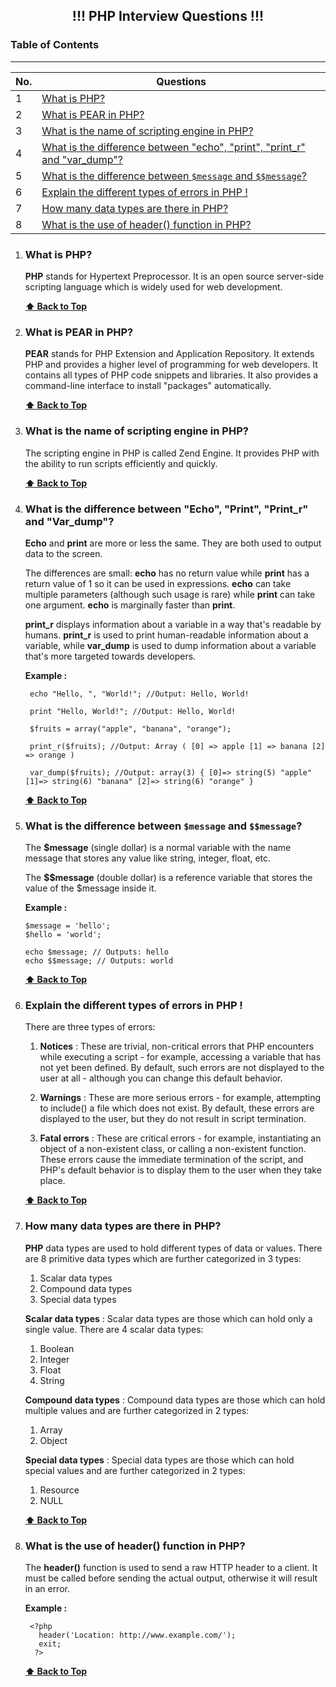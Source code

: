 <h2 align="center"> !!! PHP Interview Questions !!! </h2>

### Table of Contents

---

| No. | Questions                                                                                                                                           |
| --- | --------------------------------------------------------------------------------------------------------------------------------------------------- |
| 1   | [What is PHP?](#what-is-PHP)                                                                                                                        |
| 2   | [What is PEAR in PHP?](#what-is-pear-in-php)                                                                                                        |
| 3   | [What is the name of scripting engine in PHP?](#what-is-the-name-of-scripting-engine-in-php)                                                        |
| 4   | [What is the difference between "echo", "print", "print_r" and "var_dump"?](#what-is-the-difference-between-echo-print-print_r-and-var_dump-in-PHP) |
| 5   | [What is the difference between `$message` and `$$message`?](#what-is-the-difference-between-$message-and-$$message-in-PHP)                         |
| 6   | [Explain the different types of errors in PHP !](#explain-the-different-types-of-errors-in-php)                                                     |
| 7   | [How many data types are there in PHP?](#how-many-data-types-are-there-in-php)                                                                      |
| 8   | [What is the use of header() function in PHP?](#what-is-the-use-of-header-function-in-php)                                                          |

1.  ### What is PHP?

    **PHP** stands for Hypertext Preprocessor. It is an open source server-side scripting language which is widely used for web development.

    **[⬆ Back to Top](#table-of-contents)**

2.  ### What is PEAR in PHP?

    **PEAR** stands for PHP Extension and Application Repository. It extends PHP and provides a higher level of programming for web developers.
    It contains all types of PHP code snippets and libraries. It also provides a command-line interface to install "packages" automatically.

    **[⬆ Back to Top](#table-of-contents)**

3.  ### What is the name of scripting engine in PHP?

    The scripting engine in PHP is called Zend Engine. It provides PHP with the ability to run scripts efficiently and quickly.

    **[⬆ Back to Top](#table-of-contents)**

4.  ### What is the difference between "Echo", "Print", "Print_r" and "Var_dump"?

    **Echo** and **print** are more or less the same. They are both used to output data to the screen.

    The differences are small: **echo** has no return value while **print** has a return value of 1 so it can be used in expressions. **echo** can take multiple parameters (although such usage is rare) while **print** can take one argument. **echo** is marginally faster than **print**.

    **print_r** displays information about a variable in a way that's readable by humans. **print_r** is used to print human-readable information about a variable, while **var_dump** is used to dump information about a variable that's more targeted towards developers.

    **Example :**

    ```
     echo "Hello, ", "World!"; //Output: Hello, World!

     print "Hello, World!"; //Output: Hello, World!

     $fruits = array("apple", "banana", "orange");

     print_r($fruits); //Output: Array ( [0] => apple [1] => banana [2] => orange )

     var_dump($fruits); //Output: array(3) { [0]=> string(5) "apple" [1]=> string(6) "banana" [2]=> string(6) "orange" }

    ```

    **[⬆ Back to Top](#table-of-contents)**

5.  ### What is the difference between `$message` and `$$message`?

    The **$message** (single dollar) is a normal variable with the name message that stores any value like string, integer, float, etc.

    The **$$message** (double dollar) is a reference variable that stores the value of the $message inside it.

    **Example :**

    ```
    $message = 'hello';
    $hello = 'world';

    echo $message; // Outputs: hello
    echo $$message; // Outputs: world

    ```

    **[⬆ Back to Top](#table-of-contents)**

6.  ### Explain the different types of errors in PHP !

    There are three types of errors:

    1. **Notices** : These are trivial, non-critical errors that PHP encounters while executing a script - for example, accessing a variable that has not yet been defined. By default, such errors are not displayed to the user at all - although you can change this default behavior.

    2. **Warnings** : These are more serious errors - for example, attempting to include() a file which does not exist. By default, these errors are displayed to the user, but they do not result in script termination.

    3. **Fatal errors** : These are critical errors - for example, instantiating an object of a non-existent class, or calling a non-existent function. These errors cause the immediate termination of the script, and PHP's default behavior is to display them to the user when they take place.

    **[⬆ Back to Top](#table-of-contents)**

7.  ### How many data types are there in PHP?

    **PHP** data types are used to hold different types of data or values. There are 8 primitive data types which are further categorized in 3 types:

    1. Scalar data types
    2. Compound data types
    3. Special data types

    **Scalar data types** : Scalar data types are those which can hold only a single value. There are 4 scalar data types:

    1. Boolean
    2. Integer
    3. Float
    4. String

    **Compound data types** : Compound data types are those which can hold multiple values and are further categorized in 2 types:

    1. Array
    2. Object

    **Special data types** : Special data types are those which can hold special values and are further categorized in 2 types:

    1. Resource
    2. NULL

    **[⬆ Back to Top](#table-of-contents)**

8.  ### What is the use of header() function in PHP?

    The **header()** function is used to send a raw HTTP header to a client. It must be called before sending the actual output, otherwise it will result in an error.

    **Example :**

    ```
     <?php
       header('Location: http://www.example.com/');
       exit;
      ?>

    ```

    **[⬆ Back to Top](#table-of-contents)**
